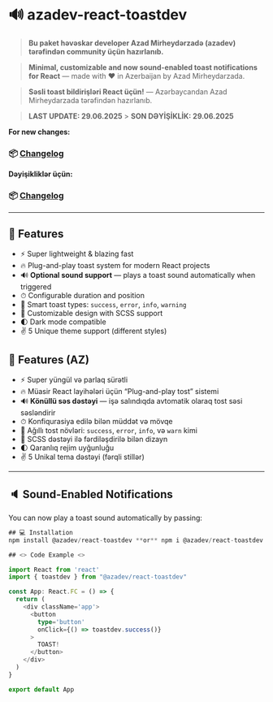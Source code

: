 # 🔊 azadev-react-toastdev

> **Bu paket həvəskar developer Azad Mirheydərzadə (azadev) tərəfindən community üçün hazırlanıb.**

> **Minimal, customizable and now sound-enabled toast notifications for React** — made with ❤️ in Azerbaijan by Azad Mirheydarzada.

> **Səsli toast bildirişləri React üçün!** — Azərbaycandan Azad Mirheydarzada tərəfindən hazırlanıb.

> **LAST UPDATE: 29.06.2025** > **SON DƏYİŞİKLİK: 29.06.2025**

**For new changes:**

### 📦 [Changelog](https://github.com/azadev3/-azadev-react-toaster/blob/main/CHANGELOG.md)

**Dəyişikliklər üçün:**

### 📦 [Changelog](https://github.com/azadev3/-azadev-react-toaster/blob/main/CHANGELOG.md)

---

## 🌟 Features

- ⚡ Super lightweight & blazing fast
- 🔥 Plug-and-play toast system for modern React projects
- 🔊 **Optional sound support** — plays a toast sound automatically when triggered
- ⏱ Configurable duration and position
- 🧠 Smart toast types: `success`, `error`, `info`, `warning`
- 🎨 Customizable design with SCSS support
- 🌓 Dark mode compatible
- ✌️ 5 Unique theme support (different styles)

## 🌟 Features (AZ)

- ⚡ Super yüngül və parlaq sürətli
- 🔥 Müasir React layihələri üçün “Plug-and-play tost” sistemi
- 🔊 **Könüllü səs dəstəyi** — işə salındıqda avtomatik olaraq tost səsi səsləndirir
- ⏱ Konfiqurasiya edilə bilən müddət və mövqe
- 🧠 Ağıllı tost növləri: `success`, `error`, `info`, və `warn` kimi
- 🎨 SCSS dəstəyi ilə fərdiləşdirilə bilən dizayn
- 🌓 Qaranlıq rejim uyğunluğu
- ✌️ 5 Unikal tema dəstəyi (fərqli stillər)

---

## 🔈 Sound-Enabled Notifications

You can now play a toast sound automatically by passing:

```ts
## 💻 Installation
npm install @azadev/react-toastdev **or** npm i @azadev/react-toastdev

## <> Code Example <>

import React from 'react'
import { toastdev } from "@azadev/react-toastdev"

const App: React.FC = () => {
  return (
    <div className='app'>
      <button
        type='button'
        onClick={() => toastdev.success()}
      >
        TOAST!
      </button>
    </div>
  )
}

export default App
```
